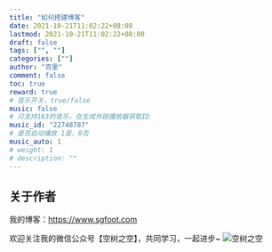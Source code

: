 ```yaml
---
title: "如何搭建博客"
date: 2021-10-21T11:02:22+08:00
lastmod: 2021-10-21T11:02:22+08:00
draft: false
tags: ["", ""]
categories: [""]
author: "百里"
comment: false
toc: true
reward: true
# 音乐开关，true/false
music: false
# 只支持163的音乐，在生成外链播放器获取ID
music_id: "22748787"
# 是否自动播放 1是，0否
music_auto: 1
# weight: 1
# description: ""
---
```




















## 关于作者
我的博客：https://www.sgfoot.com

欢迎关注我的微信公众号【空树之空】，共同学习，一起进步~
![空树之空](https://cdn.jsdelivr.net/gh/yezihack/assets@master/b/20210122112114.png?imageslim)